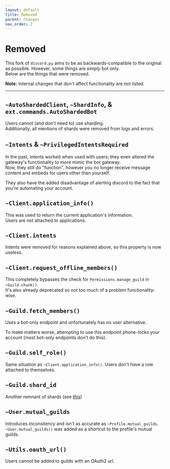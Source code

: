 ```yaml
---
layout: default
title: Removed
parent: Changes
nav_order: 2
---
```


# Removed
This fork of `discord.py` aims to be as backwards-compatible to the original as possible. However, some things are *simply* bot only.  
Below are the things that were removed.

**Note:** Internal changes that don't affect functionality are not listed.

--------

## `~AutoShardedClient`, `~ShardInfo`, & `ext.commands.AutoShardedBot`
Users cannot (and don't need to) use sharding.  
Additionally, all mentions of shards were removed from logs and errors.

## `~Intents` & `~PrivilegedIntentsRequired`
In the past, intents worked when used with users; they even altered the gateway's functionality to more mimic the bot gateway.  
Now, they still do "function", however you no longer receive message content and embeds for users other than yourself.

They also have the added disadvantage of alerting discord to the fact that you're automating your account.

## `~Client.application_info()`
This was used to return the current application's information.  
Users are not attached to applications.

## `~Client.intents`
Intents were removed for reasons explained above, so this property is now useless.

## `~Client.request_offline_members()`
This completely bypasses the check for `Permissions.manage_guild` in `~Guild.chunk()`.  
It's also already deprecated so not too much of a problem functionality-wise.

## `~Guild.fetch_members()`
Uses a bot-only endpoint and unfortunately has no user alternative.

To make matters worse, attempting to use this endpoint phone-locks your account (most bot-only endpoints don't do this).

## `~Guild.self_role()`
Same situation as `~Client.application_info()`. Users don't have a role attached to themselves.

## `~Guild.shard_id`
Another remnant of shards (see [this](#autoshardedclient-shardinfo--extcommandsautoshardedbot))

## `~User.mutual_guilds`
Introduces inconsitency and isn't as accurate as `~Profile.mutual_guilds`.  
`~User.mutual_guilds()` was added as a shortcut to the profile's mutual guilds.

## `~Utils.oauth_url()`
Users cannot be added to guilds with an OAuth2 url.

